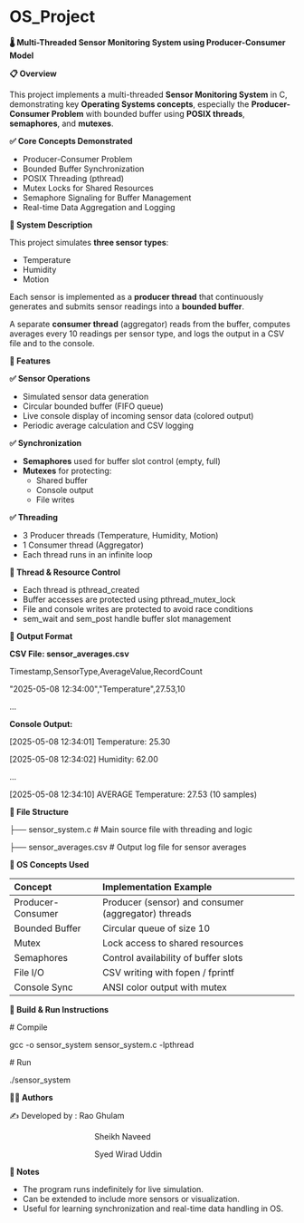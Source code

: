 # OS_Project

**🌡️ Multi-Threaded Sensor Monitoring System using Producer-Consumer Model**

**📋 Overview**

This project implements a multi-threaded **Sensor Monitoring System** in C, demonstrating key **Operating Systems concepts**, especially the **Producer-Consumer Problem** with bounded buffer using **POSIX threads**, **semaphores**, and **mutexes**.

**✅ Core Concepts Demonstrated**

- Producer-Consumer Problem
- Bounded Buffer Synchronization
- POSIX Threading (pthread)
- Mutex Locks for Shared Resources
- Semaphore Signaling for Buffer Management
- Real-time Data Aggregation and Logging

**🧠 System Description**

This project simulates **three sensor types**:

- Temperature
- Humidity
- Motion

Each sensor is implemented as a **producer thread** that continuously generates and submits sensor readings into a **bounded buffer**.

A separate **consumer thread** (aggregator) reads from the buffer, computes averages every 10 readings per sensor type, and logs the output in a CSV file and to the console.

**🔧 Features**

**✅ Sensor Operations**

- Simulated sensor data generation
- Circular bounded buffer (FIFO queue)
- Live console display of incoming sensor data (colored output)
- Periodic average calculation and CSV logging

**✅ Synchronization**

- **Semaphores** used for buffer slot control (empty, full)
- **Mutexes** for protecting:
  - Shared buffer
  - Console output
  - File writes

**✅ Threading**

- 3 Producer threads (Temperature, Humidity, Motion)
- 1 Consumer thread (Aggregator)
- Each thread runs in an infinite loop

**🧵 Thread & Resource Control**

- Each thread is pthread\_created
- Buffer accesses are protected using pthread\_mutex\_lock
- File and console writes are protected to avoid race conditions
- sem\_wait and sem\_post handle buffer slot management

**📄 Output Format**

**CSV File: sensor_averages.csv**

Timestamp,SensorType,AverageValue,RecordCount

"2025-05-08 12:34:00","Temperature",27.53,10

...

**Console Output:**

[2025-05-08 12:34:01] Temperature: 25.30

[2025-05-08 12:34:02] Humidity: 62.00

...

[2025-05-08 12:34:10] AVERAGE Temperature: 27.53 (10 samples)

**📁 File Structure**

├── sensor\_system.c     # Main source file with threading and logic

├── sensor\_averages.csv # Output log file for sensor averages

**🔗 OS Concepts Used**

|**Concept**|**Implementation Example**|
| :- | :- |
|Producer-Consumer|Producer (sensor) and consumer (aggregator) threads|
|Bounded Buffer|Circular queue of size 10|
|Mutex|Lock access to shared resources|
|Semaphores|Control availability of buffer slots|
|File I/O|CSV writing with fopen / fprintf|
|Console Sync|ANSI color output with mutex|

**🚀 Build & Run Instructions**

\# Compile

gcc -o sensor\_system sensor\_system.c -lpthread

\# Run

./sensor\_system

**👨‍💻 Authors**

✍️ Developed by : Rao Ghulam

`                     `Sheikh Naveed

`                     `Syed Wirad Uddin

**📌 Notes**

- The program runs indefinitely for live simulation.
- Can be extended to include more sensors or visualization.
- Useful for learning synchronization and real-time data handling in OS.
